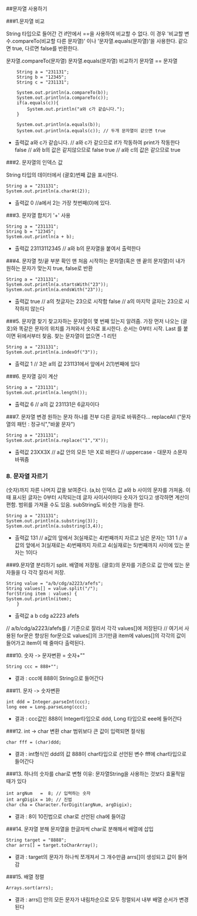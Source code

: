 ﻿
##문자열 사용하기
	
###1.문자열 비교

String 타입으로 들어간 건 if안에서 ==을 사용하여 비교할 수 없다. 이 경우 '비교할 변수.compareTo(비교할 다른 문자열)' 이나 '문자열.equals(문자열)'을 사용한다. 같으면 true, 다르면 false를 반환한다.
 
 문자열.compareTo(문자열)
 문자열.equals(문자열) 비교하기
 문자열 == 문자열
		
		String a = "231131";
		String b = "12345";
		String c = "231131";
		
		System.out.println(a.compareTo(b)); 
		System.out.println(a.compareTo(c));
		if(a.equals(c)){
			System.out.println("a와 c가 같습니다.");
		}
		
		System.out.println(a.equals(b));
		System.out.println(a.equals(c)); // 두개 문자열이 같으면 true

- 출력값
a와 c가 같습니다. // a와 c가 같으므로 if가 작동하여 print가 작동한다
false // a와 b의 값은 같지않으므로 false
true // a와 c의 값은 같으므로 true


###2. 문자열의 인덱스 값

String 타입의 데이터에서 (괄호)번째 값을 표시한다. 

	String a = "231131";
	System.out.println(a.charAt(2));
		
- 출력값
0 //a에서 2는 가장 첫번째(0)에 있다. 

###3. 문자열 합치기 '+' 사용

	String a = "231131";
	String b = "12345";
	System.out.println(a + b);

- 출력값
23113112345 // a와 b의 문자열을 붙여서 출력한다

###4. 문자열 첫/끝 부분 확인
맨 처음 시작하는 문자열(혹은 맨 끝의 문자열)이 내가 원하는 문자가 맞는지 true, false로 반환

	String a = "231131";
	System.out.println(a.startsWith("23"));
	System.out.println(a.endsWith("23"));

- 출력값
true // a의 첫글자는 23으로 시작함
false // a의 마지막 글자는 23으로 시작하지 않는다
 
 
###5. 문자열 찾기
찾고자하는 문자열이 몇 번째 있는지 알려줌. 가장 먼저 나오는 (괄호)와 똑같은 문자의 위치를 가져와서 숫자로 표시한다. 순서는 0부터 시작. Last 를 붙이면 뒤에서부터 찾음. 찾는 문자열이 없으면 -1 리턴

	String a = "231131";
	System.out.println(a.indexOf("3"));

- 출력값
1 // 3은 a의 값 231131에서 앞에서 2(1)번째에 있다

###6. 문자열 길이 계산

	String a = "231131";
	System.out.println(a.length());

- 출력값
6 // a의 값 231131은 6글자이다
		
###7. 문자열 변경
원하는 문자 하나를 전부 다른 글자로 바꿔준다... replaceAll ("문자열의 패턴 : 정규식","바꿀 문자")

	String a = "231131";
	System.out.println(a.replace("1","X"));
		
- 출력값
23XX3X
// a값 안의 모든 1은 X로 바뀐다
// uppercase - 대문자 소문자 바꿔줌


### 8. 문자열 자르기 
(숫자)까지 자른 나머지 값을 보여준다. (a,b) 인덱스 값 a와 b 사이의 문자를 가져옴. 
이 때 표시된 글자는 0부터 시작되는데 글자 사이사이마다 숫자가 있다고 생각하면 계산이 편함.
범위를 가져올 수도 있음. subString도 비슷한 기능을 한다.

	String a = "231131";
	System.out.println(a.substring(3));
	System.out.println(a.substring(3,4));

- 출력값
131 // a값의 앞에서 3(실재로는 4)번째까지 자르고 남은 문자는 131
1 // a값의 앞에서 3(실재로는 4)번째까지 자르고 4(실재로는 5)번째까지 사이에 있는 문자는 1이다

###9.문자열 분리하기 split.
배열에 저장됨. (괄호)의 문자를 기준으로 값 안에 있는 문자들을 다 각각 잘라서 저장.

	String value = "a/b/cdg/a2223/afefs";
	String values[] = value.split("/");
	for(String item : values) {
	System.out.println(item);
		}

- 출력값
a
b
cdg
a2223
afefs

// a/b/cdg/a2223/afefs를 / 기준으로 잘라서 각각 values[]에 저장된다
// 여기서 사용된 for문은 향상된 for문으로 values[]의 크기만큼 item에 values[]의 각각의 값이 들어가고 item이 매 줄마다 출력된다.
				
###10. 숫자 -> 문자변환 = 숫자+""

	String ccc = 888+"";
		
 - 결과 : ccc에 888이 String으로 들어간다 

###11. 문자 -> 숫자변환 

	int ddd = Integer.parseInt(ccc);
	long eee = Long.parseLong(ccc);

 - 결과 : ccc값인 888이 Integer타입으로 ddd, Long 타입으로 eee에 들어간다 

###12. int -> char 변환 
char 범위보다 큰 값이 입력되면 절삭됨

	char fff = (char)ddd;

 - 결과 : int형식인 ddd의 값 888이 char타입으로 선언된 변수 fff에 char타입으로 들어간다 

###13. 하나의 숫자를 char로 변형 
이유: 문자열String을 사용하는 것보다 효율적일 때가 있다

	int argNum   =  8; // 입력하는 숫자
	int argDigix = 10; // 진법
	char cha = Character.forDigit(argNum, argDigix);

- 결과 : 8이 10진법으로 char로 선언된 cha에 들어감

###14. 문자열 분해
문자열을 한글자씩 char로 분해해서 배열에 삽입

	String target = "8888";
	char arrs[] = target.toCharArray();

 - 결과 : target의 문자가 하나씩 쪼개져서 그 개수만큼 arrs[]이 생성되고 값이 들어감 

###15. 배열 정렬

	Arrays.sort(arrs);

- 결과 : arrs[] 안의 모든 문자가 내림차순으로 모두 정렬되서 내부 배열 순서가 변경된다
		        
